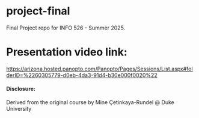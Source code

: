 # project-final

Final Project repo for INFO 526 - Summer 2025.

# Presentation video link:
https://arizona.hosted.panopto.com/Panopto/Pages/Sessions/List.aspx#folderID=%2260305779-d0eb-4da3-91d4-b30e000f0020%22

#### Disclosure:
Derived from the original course by Mine Çetinkaya-Rundel @ Duke University
